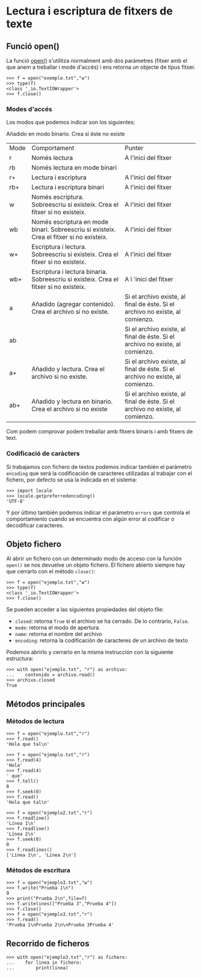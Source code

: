 # Lectura i escriptura de fitxers de texte

## Funció open()

La funció [open()](https://docs.python.org/3.11/library/functions.html#open) s'utilitza normalment amb dos paràmetres (fitxer amb el que anem a treballar i mode d'accés) i ens retorna un objecte de tipus fitxer.

	>>> f = open("exemple.txt","w")
	>>> type(f)
	<class '_io.TextIOWrapper'>
	>>> f.close()

### Modes d'accés

Los modos que podemos indicar son los siguientes:

<table>
	<tr>
		<td>Mode</td>
		<td>Comportament</td>
		<td>Punter</td>
	</tr>
	<tr><td>r</td><td>Només lectura</td><td>A l'inici del fitxer</td></tr>
	<tr><td>rb</td><td>Només lectura en mode binari </td><td></td></tr>
	<tr><td>r+</td><td>Lectura i escriptura </td><td>A l'inici del fitxer</td></tr>
	<tr><td>rb+</td><td>Lectura i escriptura binari</td><td>A l'inici del fitxer</td></tr>
	<tr><td>w</td><td>Només escriptura. Sobreescriu si existeix. Crea el fitxer si no existeix.</td><td>A l'inici del fitxer</td></tr>
	<tr><td>wb</td><td>Només escriptura en mode binari. Sobreescriu si existeix. Crea el fitxer si no existeix.</td><td>A l'inici del fitxer</td></tr>
	<tr><td>w+</td><td>Escriptura i lectura. Sobreescriu si existeix. Crea el fitxer si no existeix.</td><td>A l'inici del fitxer</td></tr>
	<tr><td>wb+</td><td>Escriptura i lectura binaria. Sobreescriu si existeix. Crea el fitxer si no existeix.</td><td>A l 'inici del fitxer</td></tr>
	<tr><td>a</td><td>Añadido (agregar contenido). Crea el archivo si no existe.</td><td>Si el archivo existe, al final de éste. Si el archivo no existe, al comienzo.</td></tr>
	<tr><td>ab</td>Añadido en modo binario. Crea si éste no existe<td></td><td>Si el archivo existe, al final de éste. Si el archivo no existe, al comienzo.</td></tr>
	<tr><td>a+</td><td>Añadido y lectura. Crea el archivo si no existe.</td><td>Si el archivo existe, al final de éste. Si el archivo no existe, al comienzo.</td></tr>
	<tr><td>ab+</td><td>Añadido y lectura en binario. Crea el archivo si no existe</td><td>Si el archivo existe, al final de éste. Si el archivo no existe, al comienzo.</td></tr>
	
</table>

Com podem comprovar podem treballar amb fitxers binaris i amb fitxers de text.

### Codificació de caràcters

Si trabajamos con fichero de textos podemos indicar también el parámetro `encoding` que será la codificación de caracteres utilizadas al trabajar con el fichero, por defecto se usa la indicada en el sistema:

	>>> import locale
	>>> locale.getpreferredencoding()
	'UTF-8'

Y por último también podemos indicar el parámetro `errors` que controla el comportamiento cuando se encuentra con algún error al codificar o decodificar caracteres.

## Objeto fichero

Al abrir un fichero con un determinado modo de acceso con la función `open()` se nos devuelve un objeto fichero. El fichero abierto siempre hay que cerrarlo con el método `close()`:

	>>> f = open("ejemplo.txt","w")
	>>> type(f)
	<class '_io.TextIOWrapper'>
	>>> f.close()

Se pueden acceder a las siguientes propiedades del objeto file:

* `closed`: retorna `True` si el archivo se ha cerrado. De lo contrario, `False`.
* `mode`: retorna el modo de apertura.
* `name`: retorna el nombre del archivo
* `encoding`: retorna la codificación de caracteres de un archivo de texto

Podemos abrirlo y cerrarlo en la misma instrucción con la siguiente estructura:

	>>> with open("ejemplo.txt", "r") as archivo: 
	...    contenido = archivo.read()
	>>> archivo.closed
	True

## Métodos principales

### Métodos de lectura

	>>> f = open("ejemplo.txt","r")
	>>> f.read()
	'Hola que tal\n'

	>>> f = open("ejemplo.txt","r")
	>>> f.read(4)
	'Hola'
	>>> f.read(4)
	' que'
	>>> f.tell()
	8
	>>> f.seek(0)
	>>> f.read()
	'Hola que tal\n'

	>>> f = open("ejemplo2.txt","r")	
	>>> f.readline()
	'Línea 1\n'
	>>> f.readline()
	'Línea 2\n'
	>>> f.seek(0)
	0
	>>> f.readlines()
	['Línea 1\n', 'Línea 2\n']

### Métodos de escritura

	>>> f = open("ejemplo3.txt","w")
	>>> f.write("Prueba 1\n")
	9
	>>> print("Prueba 2\n",file=f)
	>>> f.writelines(["Prueba 3","Prueba 4"])
	>>> f.close()
	>>> f = open("ejemplo3.txt","r")
	>>> f.read()
	'Prueba 1\nPrueba 2\n\nPrueba 3Prueba 4'

## Recorrido de ficheros

	>>> with open("ejemplo3.txt","r") as fichero:
	...    for linea in fichero:
	...        print(linea)
